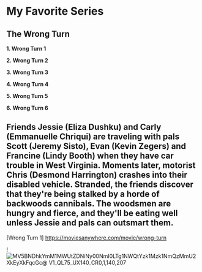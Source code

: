 # My Favorite Series
## The Wrong Turn 

**1. Wrong Turn 1**

**2. Wrong Turn 2**

**3. Wrong Turn 3**

**4. Wrong Turn 4**

**5. Wrong Turn 5**

**6. Wrong Turn 6**

 Friends Jessie (Eliza Dushku) and Carly (Emmanuelle Chriqui) are traveling with pals Scott (Jeremy Sisto), Evan (Kevin Zegers) and Francine (Lindy Booth) when they have car trouble in West Virginia. Moments later, motorist Chris (Desmond Harrington) crashes into their disabled vehicle. Stranded, the friends discover that they're being stalked by a horde of backwoods cannibals. The woodsmen are hungry and fierce, and they'll be eating well unless Jessie and pals can outsmart them.
   ---
   [Wrong Turn 1] https://moviesanywhere.com/movie/wrong-turn

   ! ![MV5BNDhkYmM1MWUtZDNiNy00NmI0LTg1NWQtYzk1Mzk1NmQzMmU2XkEyXkFqcGc@ _V1_QL75_UX140_CR0,1,140,207_](https://github.com/user-attachments/assets/4004bc8a-39cf-4d5d-bd91-c46b9edecda6)

